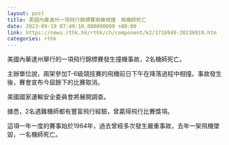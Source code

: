 ```yaml
---
layout: post
title: 美國內華達州一項飛行錦標賽兩機相撞　兩機師死亡
date: 2023-09-19 07:49:10.000000000 +08:00
link: https://news.rthk.hk/rthk/ch/component/k2/1718949-20230919.htm
categories: rthk
---
```


美國內華達州舉行的一項飛行錦標賽發生撞機事故，2名機師死亡。

主辦單位說，兩架參加T-6級競技賽的飛機前日下午在降落過程中相撞。事故發生後，賽會宣布今屆餘下的比賽取消。

美國國家運輸安全委員會將展開調查。

據悉，2名遇難機師都有豐富飛行經驗，曾贏得飛行比賽獎項。

這項一年一度的賽事始於1964年，過去曾經多次發生嚴重事故，去年一架飛機墜毀，一名機師死亡。
